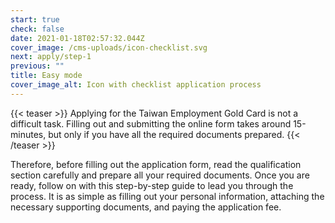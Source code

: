 ```yaml
---
start: true
check: false
date: 2021-01-18T02:57:32.044Z
cover_image: /cms-uploads/icon-checklist.svg
next: apply/step-1
previous: ""
title: Easy mode
cover_image_alt: Icon with checklist application process
---
```

{{< teaser >}}
Applying for the Taiwan Employment Gold Card is not a difficult task. Filling out and submitting the online form takes around 15-minutes, but only if you have all the required documents prepared. 
{{< /teaser >}}

Therefore, before filling out the application form, read the qualification section carefully and prepare all your required documents. Once you are ready, follow on with this step-by-step guide to lead you through the process. It is as simple as filling out your personal information, attaching the necessary supporting documents, and paying the application fee.